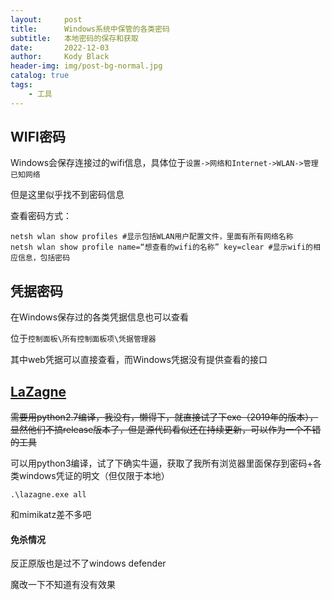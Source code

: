 ```yaml
---
layout:     post
title:      Windows系统中保管的各类密码
subtitle:   本地密码的保存和获取
date:       2022-12-03
author:     Kody Black
header-img: img/post-bg-normal.jpg
catalog: true
tags:
    - 工具
---
```


## WIFI密码

Windows会保存连接过的wifi信息，具体位于`设置->网络和Internet->WLAN->管理已知网络`

但是这里似乎找不到密码信息

查看密码方式：

```
netsh wlan show profiles #显示包括WLAN用户配置文件，里面有所有网络名称
netsh wlan show profile name=“想查看的wifi的名称” key=clear #显示wifi的相应信息，包括密码
```

## 凭据密码

在Windows保存过的各类凭据信息也可以查看

位于`控制面板\所有控制面板项\凭据管理器`

其中web凭据可以直接查看，而Windows凭据没有提供查看的接口

## [LaZagne](https://github.com/AlessandroZ/LaZagne)

~~需要用python2.7编译，我没有，懒得下，就直接试了下exe（2019年的版本），显然他们不搞release版本了，但是源代码看似还在持续更新，可以作为一个不错的工具~~

可以用python3编译，试了下确实牛逼，获取了我所有浏览器里面保存到密码+各类windows凭证的明文（但仅限于本地）

`.\lazagne.exe all`

和mimikatz差不多吧

#### 免杀情况

反正原版也是过不了windows defender

魔改一下不知道有没有效果
